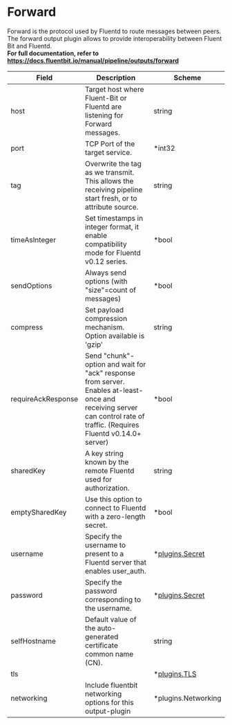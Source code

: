# Forward

Forward is the protocol used by Fluentd to route messages between peers. <br /> The forward output plugin allows to provide interoperability between Fluent Bit and Fluentd. <br /> **For full documentation, refer to https://docs.fluentbit.io/manual/pipeline/outputs/forward**


| Field | Description | Scheme |
| ----- | ----------- | ------ |
| host | Target host where Fluent-Bit or Fluentd are listening for Forward messages. | string |
| port | TCP Port of the target service. | *int32 |
| tag | Overwrite the tag as we transmit. This allows the receiving pipeline start fresh, or to attribute source. | string |
| timeAsInteger | Set timestamps in integer format, it enable compatibility mode for Fluentd v0.12 series. | *bool |
| sendOptions | Always send options (with \"size\"=count of messages) | *bool |
| compress | Set payload compression mechanism. Option available is 'gzip' | string |
| requireAckResponse | Send \"chunk\"-option and wait for \"ack\" response from server. Enables at-least-once and receiving server can control rate of traffic. (Requires Fluentd v0.14.0+ server) | *bool |
| sharedKey | A key string known by the remote Fluentd used for authorization. | string |
| emptySharedKey | Use this option to connect to Fluentd with a zero-length secret. | *bool |
| username | Specify the username to present to a Fluentd server that enables user_auth. | *[plugins.Secret](../secret.md) |
| password | Specify the password corresponding to the username. | *[plugins.Secret](../secret.md) |
| selfHostname | Default value of the auto-generated certificate common name (CN). | string |
| tls |  | *[plugins.TLS](../tls.md) |
| networking | Include fluentbit networking options for this output-plugin | *plugins.Networking |
